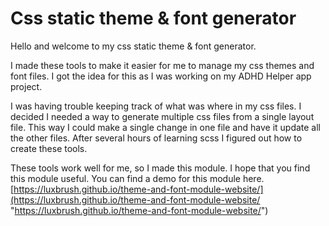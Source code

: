 # Css static theme & font generator

Hello and welcome to my css static theme & font generator.

I made these tools to make it easier for me to manage my css themes and font files. I got the idea for this as I was working on my ADHD Helper app project.

I was having trouble keeping track of what was where in my css files. I decided I needed a way to generate multiple css files from a single layout file. This way I could make a single change in one file and have it update all the other files. After several hours of learning scss I figured out how to create these tools.

These tools work well for me, so I made this module. I hope that you find this module useful.
You can find a demo for this module here.
[https://luxbrush.github.io/theme-and-font-module-website/](https://luxbrush.github.io/theme-and-font-module-website/ "https://luxbrush.github.io/theme-and-font-module-website/")
